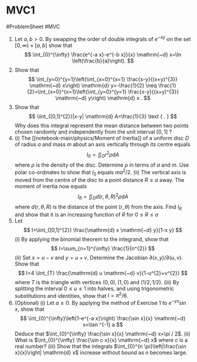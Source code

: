# MVC1
#ProblemSheet #MVC 
1. Let $a, b>0$. By swapping the order of double integrals of $e^{-x y}$ on the set $[0, \infty) \times[a, b]$ show that
$$
\int_{0}^{\infty} \frac{e^{-a x}-e^{-b x}}{x} \mathrm{~d} x=\ln \left(\frac{b}{a}\right).
$$
2. Show that
$$
\int_{y=0}^{y=1}\left(\int_{x=0}^{x=1} \frac{x-y}{(x+y)^{3}} \mathrm{~d} x\right) \mathrm{d} y=-\frac{1}{2} \neq \frac{1}{2}=\int_{x=0}^{x=1}\left(\int_{y=0}^{y=1} \frac{x-y}{(x+y)^{3}} \mathrm{~d} y\right) \mathrm{d} x .
$$
3. Show that
$$
\iint_{[0,1]^{2}}|x-y| \mathrm{d} A=\frac{1}{3} \text { . }
$$
Why does this integral represent the mean distance between two points chosen randomly and independently from the unit interval $[0,1]$ ?
4. (i) The [[notebook-main/physics/Moment of Inertia]] of a uniform disc $D$ of radius $a$ and mass $m$ about an axis vertically through its centre equals
$$
I_{0}=\iint_{D} r^{2} \rho \mathrm{d} A
$$
where $\rho$ is the density of the disc. Determine $\rho$ in terms of $a$ and $m$. Use polar co-ordinates to show that $I_{0}$ equals $m a^{2} / 2$.
(ii) The vertical axis is moved from the centre of the disc to a point distance $R \leqslant a$ away. The moment of inertia now equals
$$
I_{R}=\iint_{D} d(r, \theta, R)^{2} \rho \mathrm{d} A
$$
where $d(r, \theta, R)$ is the distance of the point $(r, \theta)$ from the axis. Find $I_{R}$ and show that it is an increasing function of $R$ for $0 \leqslant R \leqslant a$
5. Let
$$
I=\iint_{[0,1]^{2}} \frac{\mathrm{d} x \mathrm{~d} y}{1-x y}
$$
(i) By applying the binomial theorem to the integrand, show that
$$
I=\sum_{n=1}^{\infty} \frac{1}{n^{2}}
$$
(ii) Set $x=u-v$ and $y=u+v$. Determine the Jacobian $\partial(x, y) / \partial(u, v)$. Show that
$$
I=4 \iint_{T} \frac{\mathrm{d} u \mathrm{~d} v}{1-u^{2}+v^{2}}
$$
where $T$ is the triangle with vertices $(0,0),(1,0)$ and $(1 / 2,1 / 2)$.
(iii) By splitting the interval $0 \leqslant u \leqslant 1$ into halves, and using trigonometric substitutions and identities, show that $I=\pi^{2} / 6$.
6. (Optional)
(i) Let $a \geqslant 0$. By applying the method of Exercise 1 to $e^{-y x} \sin x$, show that
$$
\int_{0}^{\infty}\left(1-e^{-a x}\right) \frac{\sin x}{x} \mathrm{~d} x=\tan ^{-1} a
$$
Deduce that $\int_{0}^{\infty} \frac{\sin x}{x} \mathrm{~d} x=\pi / 2$.
(ii) What is $\int_{0}^{\infty} \frac{\sin c x}{x} \mathrm{~d} x$ where $c$ is a real number?
(iii) Show that the integrals $\int_{0}^{n \pi}\left|\frac{\sin x}{x}\right| \mathrm{d} x$ increase without bound as $n$ becomes large.